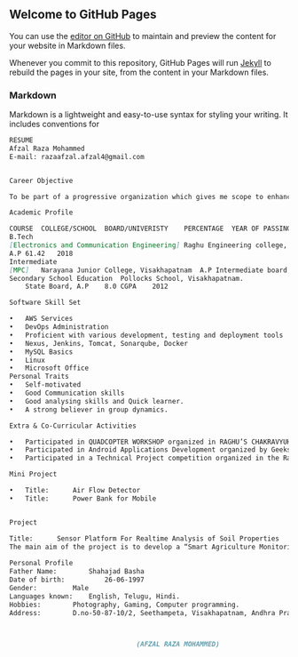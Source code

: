 ## Welcome to GitHub Pages

You can use the [editor on GitHub](https://github.com/AfzalRaza54/Resume/edit/gh-pages/index.md) to maintain and preview the content for your website in Markdown files.

Whenever you commit to this repository, GitHub Pages will run [Jekyll](https://jekyllrb.com/) to rebuild the pages in your site, from the content in your Markdown files.

### Markdown

Markdown is a lightweight and easy-to-use syntax for styling your writing. It includes conventions for

```markdown
RESUME
Afzal Raza Mohammed
E-mail: razaafzal.afzal4@gmail.com                                                                            Mobile : + 91- 9440727368


Career Objective

To be part of a progressive organization which gives me scope to enhance both my personal and professional skills and wherein my techno- rich abilities can be utilized for enhancing the goals of the organization.

Academic Profile

COURSE	COLLEGE/SCHOOL	BOARD/UNIVERISTY	PERCENTAGE	YEAR OF PASSING
B.Tech
[Electronics and Communication Engineering]	Raghu Engineering college, Vizianagaram	JNTU-Kakinada,
A.P	61.42	2018
Intermediate
[MPC]	Narayana Junior College, Visakhapatnam	A.P Intermediate board, A.P	84%	2012-2014
Secondary School Education	Pollocks School, Visakhapatnam.
	State Board, A.P	8.0 CGPA	2012

Software Skill Set

•	AWS Services 
•	DevOps Administration 
•	Proficient with various development, testing and deployment tools  - Git, Maven, 
•	Nexus, Jenkins, Tomcat, Sonarqube, Docker 
•	MySQL Basics
•	Linux
•	Microsoft Office
Personal Traits
•	Self-motivated 
•	Good Communication skills
•	Good analysing skills and Quick learner.
•	A strong believer in group dynamics.

Extra & Co-Curricular Activities

•	Participated in QUADCOPTER WORKSHOP organized in RAGHU’S CHAKRAVYUH 17 Fest held in 10th, 11th and 12th February 2017 in the Raghu Educational Institution. 
•	Participated in Android Applications Development organized by Geeks lab Technologies Pvt. Ltd held in 25thand 26th February 2017 in A.U College, Visakhapatnam. 
•	Participated in a Technical Project competition organized in the Raghu Engineering College held during 6th August 2016. 

Mini Project

•	Title:      Air Flow Detector  
•	Title:      Power Bank for Mobile 


Project

Title:   	Sensor Platform For Realtime Analysis of Soil Properties 
The main aim of the project is to develop a “Smart Agriculture Monitoring System”. Here soil moisture, Temperature, Atmospheric humidity, Rain drop sensing are measured. All the necessary information is provided to Farmer at Base station on graphical user interface and also through SMS using GSM. Most useful advantage of the designed system is that it facilitates the reconfiguration and reprogramming ability. 
                                                                                                    
Personal Profile
Father Name:  	 	Shahajad Basha 
Date of birth:  	 	26-06-1997 
Gender: 	 	Male 
Languages known: 	English, Telugu, Hindi. 
Hobbies: 	 	Photography, Gaming, Computer programming. 
Address: 		D.no-50-87-10/2, Seethampeta, Visakhapatnam, Andhra Pradesh, 530016.



								(AFZAL RAZA MOHAMMED)

